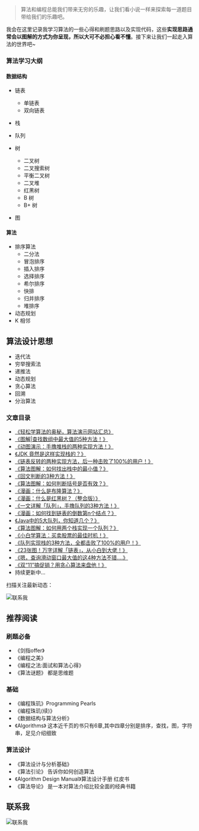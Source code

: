 > 算法和编程总能我们带来无穷的乐趣，让我们看小说一样来探索每一道题目带给我们的乐趣吧。

我会在这里记录我学习算法的一些心得和刷题思路以及实现代码，这些**实现思路通常会以图解的方式为你呈现，所以大可不必担心看不懂**。接下来让我们一起走入算法的世界吧~



### 算法学习大纲

#### 数据结构

- 链表

  - 单链表
  - 双向链表

- 栈

- 队列

- 树

  - 二叉树
  - 二叉搜索树
  - 平衡二叉树
  - 二叉堆
  - 红黑树
  - B 树
  - B+ 树

- 图

  

#### 算法

- 排序算法
  - 二分法
  - 冒泡排序
  - 插入排序
  - 选择排序
  - 希尔排序
  - 快排
  - 归并排序
  - 堆排序
- 动态规划
- K 相邻




## 算法设计思想

- 迭代法
- 穷举搜索法
- 递推法
- 动态规划
- 贪心算法
- 回溯
- 分治算法



### 文章目录

- [《轻松学算法的奥秘，算法演示网站汇总》](https://mp.weixin.qq.com/s/j9r3o-vs546nS6IeHRHnzQ)
- [《图解|查找数组中最大值的5种方法！》](https://mp.weixin.qq.com/s/zHM9L-G2mxlludIyjUs5Zw)
- [《动图演示：手撸堆栈的两种实现方法！》](https://mp.weixin.qq.com/s/HkDnPxuOAT3GmbMgMmIAgg)
- [《JDK 竟然是这样实现栈的？》](https://mp.weixin.qq.com/s/ztEiJGa9MCeGBMpYzSfkUg)
- [《链表反转的两种实现方法，后一种击败了100%的用户！》](https://mp.weixin.qq.com/s/-t3zGkByxvNUiEIVxPnydA)
- [《算法图解：如何找出栈中的最小值？》](https://mp.weixin.qq.com/s/afz5sOMM0UITrkgakN7jGA)
- [《回文判断的3种方法！》](https://mp.weixin.qq.com/s/e8bAxz554gtU0dXGJbQkuw)
- [《算法图解：如何判断括号是否有效？》](https://mp.weixin.qq.com/s/qDY4JbaQLsQC-HZxeBDt6A)
- [《漫画：什么是布隆算法？》](https://mp.weixin.qq.com/s/BwGB_ofSQ1WjTuZbREq4cw)
- [《漫画：什么是红黑树？（整合版）》](https://mp.weixin.qq.com/s/FD1Zkme8jW6X87-Hro19ow)
- [《一文详解「队列」，手撸队列的3种方法！》](https://mp.weixin.qq.com/s/11UIrorraAUHhK4XeiUNKw)
- [《漫画：如何找到链表的倒数第n个结点？》](https://mp.weixin.qq.com/s/MuBczrBDvUIiXSioNT6oVgw)
- [《Java中的5大队列，你知道几个？》](https://mp.weixin.qq.com/s/pvcLcJUBXqS9IS7i0IeOxA)
- [《算法图解：如何用两个栈实现一个队列？》](https://mp.weixin.qq.com/s/18GdYCCaaltx4ZMVkPsptg)
- [《小白学算法：买卖股票的最佳时机！》](https://mp.weixin.qq.com/s/44VT8Y2VXgxe3TC-I4CQ_w)
- [《队列实现栈的3种方法，全都击败了100%的用户！》](https://mp.weixin.qq.com/s/-i_PNU_3EXanK9G95SsDPA)
- [《23张图！万字详解「链表」，从小白到大佬！》](https://mp.weixin.qq.com/s/BRcsDO9aAKtYWduCtST9gA)
- [《嗯，查询滑动窗口最大值的这4种方法不错....》](https://mp.weixin.qq.com/s/3Gy17jwz6FXNaIwdfjSWGg)
- [《双“11”搞促销？用贪心算法来盘他！》](https://mp.weixin.qq.com/s/v7jc9vb651ZhBfgmrdwbJw)
- 持续更新中...



扫描关注最新动态：

![联系我](http://icdn.apigo.cn/gongzhonghao.jpg)



## 推荐阅读

### 刷题必备

- 《剑指offer》
- 《编程之美》
- 《编程之法:面试和算法心得》  
- 《算法谜题》 都是思维题

### 基础

- 《编程珠玑》Programming Pearls
- 《编程珠玑(续)》
- 《数据结构与算法分析》
- 《Algorithms》 这本近千页的书只有6章,其中四章分别是排序，查找，图，字符串，足见介绍细致

### 算法设计

- 《算法设计与分析基础》
- 《算法引论》 告诉你如何创造算法
- 《Algorithm Design Manual》算法设计手册 红皮书
- 《算法导论》 是一本对算法介绍比较全面的经典书籍

## 联系我

![联系我](http://icdn.apigo.cn/gongzhonghao.jpg)

